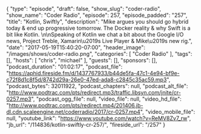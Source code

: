 {
  "type": "episode",
  "draft": false,
  "show_slug": "coder-radio",
  "show_name": "Coder Radio",
  "episode": 257,
  "episode_padded": "257",
  "title": "Kotlin, Swiftly",
  "description": "Mike argues you should go hybrid today & end up progressive tomorrow. The Docker reality & why Swift is a bit like Kotlin. \n\nSpeaking of Kotlin we chat a bit about the Google I/O news, Project Treble, Xamarin\u2019s Live Player & Mike\u2019s new rig.",
  "date": "2017-05-19T15:40:20-07:00",
  "header_image": "/images/shows/coder-radio.png",
  "categories": [
    "Coder Radio"
  ],
  "tags": [],
  "hosts": [
    "chris",
    "michael"
  ],
  "guests": [],
  "sponsors": [],
  "podcast_duration": "01:02:17",
  "podcast_file": "https://aphid.fireside.fm/d/1437767933/b44de5fa-47c1-4e94-bf9e-c72f8d1c8f5d/8742d29a-26e0-47ed-ada8-c2845c35ac59.mp3",
  "podcast_bytes": 32011922,
  "podcast_chapters": null,
  "podcast_alt_file": "http://www.podtrac.com/pts/redirect.mp3/traffic.libsyn.com/jnite/cr-0257.mp3",
  "podcast_ogg_file": null,
  "video_file": null,
  "video_hd_file": "http://www.podtrac.com/pts/redirect.mp4/201406.jb-dl.cdn.scaleengine.net/coderradio/2017/cr-0257.mp4",
  "video_mobile_file": null,
  "youtube_link": "https://www.youtube.com/watch?v=ReMV8Zv7_rw",
  "jb_url": "/114836/kotlin-swiftly-cr-257/",
  "fireside_url": "/257"
}

